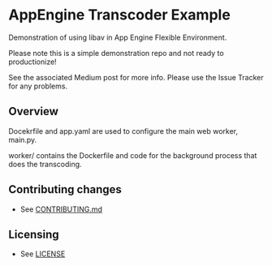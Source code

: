 # AppEngine Transcoder Example

Demonstration of using libav in App Engine Flexible Environment.

Please note this is a simple demonstration repo and not ready to productionize!

See the associated Medium post for more info. Please use the Issue Tracker for any problems.

## Overview

Docekrfile and  app.yaml are used to configure the main web worker, main.py.

worker/ contains the Dockerfile and code for the background process that does the transcoding.

## Contributing changes

* See [CONTRIBUTING.md](CONTRIBUTING.md)

## Licensing

* See [LICENSE](LICENSE)
